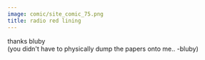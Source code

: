 ```yaml
---
image: comic/site_comic_75.png
title: radio red lining
---
```

thanks bluby  
(you didn't have to physically dump the papers onto me.. -bluby)
